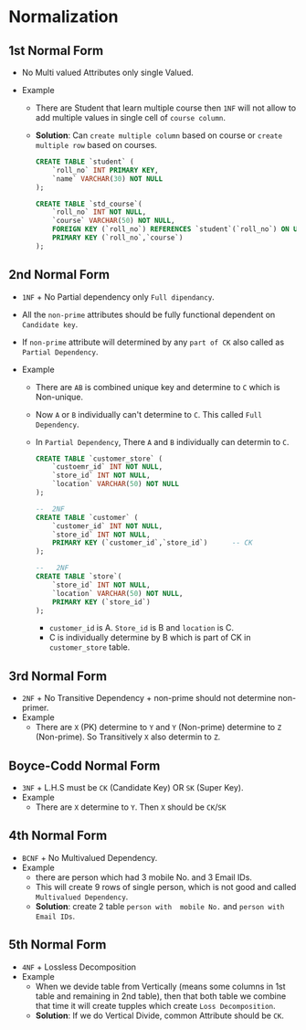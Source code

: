 # Normalization

## 1st Normal Form

- No Multi valued Attributes only single Valued.
- Example

  - There are Student that learn multiple course then `1NF` will not allow to add multiple values in single cell of `course column`.
  - <strong>Solution</strong>: Can `create multiple column` based on course or `create multiple row` based on courses.

    ```sql
    CREATE TABLE `student` (
        `roll_no` INT PRIMARY KEY,
        `name` VARCHAR(30) NOT NULL
    );

    CREATE TABLE `std_course`(
        `roll_no` INT NOT NULL,
        `course` VARCHAR(50) NOT NULL,
        FOREIGN KEY (`roll_no`) REFERENCES `student`(`roll_no`) ON UPDATE CASCADE ON DELETE CASCADE,
        PRIMARY KEY (`roll_no`,`course`)
    );
    ```

## 2nd Normal Form

- `1NF` + No Partial dependency only `Full dipendancy`.
- All the `non-prime` attributes should be fully functional dependent on `Candidate key`.
- If `non-prime` attribute will determined by any `part of CK` also called as `Partial Dependency`.
- Example

  - There are `AB` is combined unique key and determine to `C` which is Non-unique.
  - Now `A` or `B` individually can't determine to `C`. This called `Full Dependency`.
  - In `Partial Dependency`, There `A` and `B` individually can determin to `C`.

    ```sql
    CREATE TABLE `customer_store` (
        `custoemr_id` INT NOT NULL,
        `store_id` INT NOT NULL,
        `location` VARCHAR(50) NOT NULL
    );

    --  2NF
    CREATE TABLE `customer` (
        `customer_id` INT NOT NULL,
        `store_id` INT NOT NULL,
        PRIMARY KEY (`customer_id`,`store_id`)		-- CK
    );

    --   2NF
    CREATE TABLE `store`(
        `store_id` INT NOT NULL,
        `location` VARCHAR(50) NOT NULL,
        PRIMARY KEY (`store_id`)
    );
    ```

    - `customer_id` is A. `Store_id` is B and `location` is C.
    - C is individually determine by B which is part of CK in `customer_store` table.

## 3rd Normal Form

- `2NF` + No Transitive Dependency + non-prime should not determine non-primer.
- Example
  - There are `X` (PK) determine to `Y` and `Y` (Non-prime) determine to `Z` (Non-prime). So Transitively `X` also determin to `Z`.

## Boyce-Codd Normal Form

- `3NF` + L.H.S must be `CK` (Candidate Key) OR `SK` (Super Key).
- Example
  - There are `X` determine to `Y`. Then `X` should be `CK`/`SK`

## 4th Normal Form

- `BCNF` + No Multivalued Dependency.
- Example
  - there are person which had 3 mobile No. and 3 Email IDs.
  - This will create 9 rows of single person, which is not good and called `Multivalued Dependency`.
  - <strong>Solution</strong>: create 2 table `person with  mobile No.` and `person with Email IDs`.

## 5th Normal Form

- `4NF` + Lossless Decomposition
- Example
  - When we devide table from Vertically (means some columns in 1st table and remaining in 2nd table), then that both table we combine that time it will create tupples which create `Loss Decomposition`.
  - <strong>Solution</strong>: If we do Vertical Divide, common Attribute should be `CK`.
